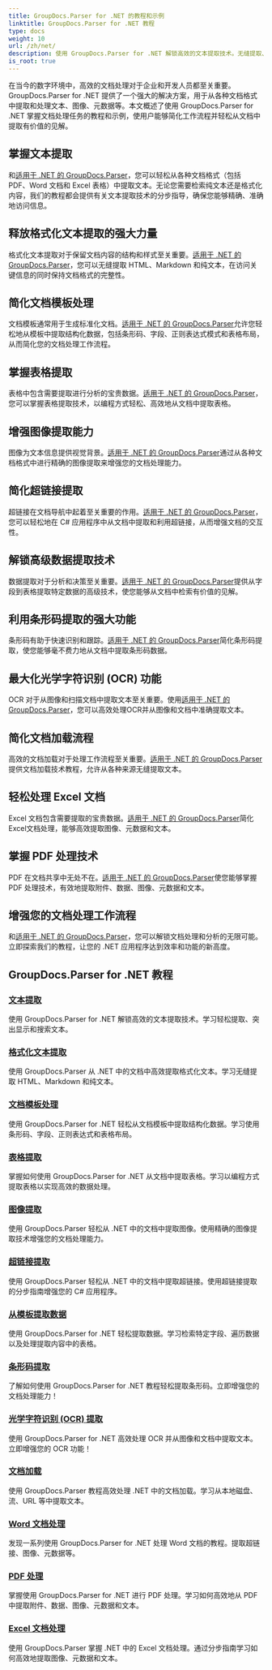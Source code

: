 ```yaml
---
title: GroupDocs.Parser for .NET 的教程和示例
linktitle: GroupDocs.Parser for .NET 教程
type: docs
weight: 10
url: /zh/net/
description: 使用 GroupDocs.Parser for .NET 解锁高效的文本提取技术。无缝提取、突出显示和搜索文本以增强文档处理能力。
is_root: true
---
```

在当今的数字环境中，高效的文档处理对于企业和开发人员都至关重要。GroupDocs.Parser for .NET 提供了一个强大的解决方案，用于从各种文档格式中提取和处理文本、图像、元数据等。本文概述了使用 GroupDocs.Parser for .NET 掌握文档处理任务的教程和示例，使用户能够简化工作流程并轻松从文档中提取有价值的见解。

## 掌握文本提取
和[适用于 .NET 的 GroupDocs.Parser](./text-extraction/)，您可以轻松从各种文档格式（包括 PDF、Word 文档和 Excel 表格）中提取文本。无论您需要检索纯文本还是格式化内容，我们的教程都会提供有关文本提取技术的分步指导，确保您能够精确、准确地访问信息。

## 释放格式化文本提取的强大力量
格式化文本提取对于保留文档内容的结构和样式至关重要。[适用于 .NET 的 GroupDocs.Parser](./formatted-text-extraction/)，您可以无缝提取 HTML、Markdown 和纯文本，在访问关键信息的同时保持文档格式的完整性。

## 简化文档模板处理
文档模板通常用于生成标准化文档。[适用于 .NET 的 GroupDocs.Parser](./document-template-processing/)允许您轻松地从模板中提取结构化数据，包括条形码、字段、正则表达式模式和表格布局，从而简化您的文档处理工作流程。

## 掌握表格提取
表格中包含需要提取进行分析的宝贵数据。[适用于 .NET 的 GroupDocs.Parser](./table-extraction/)，您可以掌握表格提取技术，以编程方式轻松、高效地从文档中提取表格。

## 增强图像提取能力
图像为文本信息提供视觉背景。[适用于 .NET 的 GroupDocs.Parser](./image-extraction/)通过从各种文档格式中进行精确的图像提取来增强您的文档处理能力。

## 简化超链接提取
超链接在文档导航中起着至关重要的作用。[适用于 .NET 的 GroupDocs.Parser](./hyperlink-extraction/)，您可以轻松地在 C# 应用程序中从文档中提取和利用超链接，从而增强文档的交互性。

## 解锁高级数据提取技术
数据提取对于分析和决策至关重要。[适用于 .NET 的 GroupDocs.Parser](./data-extraction-from-templates/)提供从字段到表格提取特定数据的高级技术，使您能够从文档中检索有价值的见解。

## 利用条形码提取的强大功能
条形码有助于快速识别和跟踪。[适用于 .NET 的 GroupDocs.Parser](./barcode-extraction/)简化条形码提取，使您能够毫不费力地从文档中提取条形码数据。

## 最大化光学字符识别 (OCR) 功能
OCR 对于从图像和扫描文档中提取文本至关重要。使用[适用于 .NET 的 GroupDocs.Parser](./ocr-extraction/)，您可以高效处理OCR并从图像和文档中准确提取文本。

## 简化文档加载流程
高效的文档加载对于处理工作流程至关重要。[适用于 .NET 的 GroupDocs.Parser](./document-loading/)提供文档加载技术教程，允许从各种来源无缝提取文本。

## 轻松处理 Excel 文档
Excel 文档包含需要提取的宝贵数据。[适用于 .NET 的 GroupDocs.Parser](./excel-document-processing/)简化Excel文档处理，能够高效提取图像、元数据和文本。

## 掌握 PDF 处理技术
PDF 在文档共享中无处不在。[适用于 .NET 的 GroupDocs.Parser](./pdf-processing/)使您能够掌握 PDF 处理技术，有效地提取附件、数据、图像、元数据和文本。

## 增强您的文档处理工作流程
和[适用于 .NET 的 GroupDocs.Parser](./word-document-processing/)，您可以解锁文档处理和分析的无限可能。立即探索我们的教程，让您的 .NET 应用程序达到效率和功能的新高度。

## GroupDocs.Parser for .NET 教程
### [文本提取](./text-extraction/)
使用 GroupDocs.Parser for .NET 解锁高效的文本提取技术。学习轻松提取、突出显示和搜索文本。
### [格式化文本提取](./formatted-text-extraction/)
使用 GroupDocs.Parser 从 .NET 中的文档中高效提取格式化文本。学习无缝提取 HTML、Markdown 和纯文本。
### [文档模板处理](./document-template-processing/)
使用 GroupDocs.Parser for .NET 轻松从文档模板中提取结构化数据。学习使用条形码、字段、正则表达式和表格布局。
### [表格提取](./table-extraction/)
掌握如何使用 GroupDocs.Parser for .NET 从文档中提取表格。学习以编程方式提取表格以实现高效的数据处理。
### [图像提取](./image-extraction/)
使用 GroupDocs.Parser 轻松从 .NET 中的文档中提取图像。使用精确的图像提取技术增强您的文档处理能力。
### [超链接提取](./hyperlink-extraction/)
使用 GroupDocs.Parser 轻松从 .NET 中的文档中提取超链接。使用超链接提取的分步指南增强您的 C# 应用程序。
### [从模板提取数据](./data-extraction-from-templates/)
使用 GroupDocs.Parser for .NET 轻松提取数据。学习检索特定字段、遍历数据以及处理提取内容中的表格。
### [条形码提取](./barcode-extraction/)
了解如何使用 GroupDocs.Parser for .NET 教程轻松提取条形码。立即增强您的文档处理能力！
### [光学字符识别 (OCR) 提取](./ocr-extraction/)
使用 GroupDocs.Parser for .NET 高效处理 OCR 并从图像和文档中提取文本。立即增强您的 OCR 功能！
### [文档加载](./document-loading/)
使用 GroupDocs.Parser 教程高效处理 .NET 中的文档加载。学习从本地磁盘、流、URL 等中提取文本。
### [Word 文档处理](./word-document-processing/)
发现一系列使用 GroupDocs.Parser for .NET 处理 Word 文档的教程。提取超链接、图像、元数据等。
### [PDF 处理](./pdf-processing/)
掌握使用 GroupDocs.Parser for .NET 进行 PDF 处理。学习如何高效地从 PDF 中提取附件、数据、图像、元数据和文本。
### [Excel 文档处理](./excel-document-processing/)
使用 GroupDocs.Parser 掌握 .NET 中的 Excel 文档处理。通过分步指南学习如何高效地提取图像、元数据和文本。